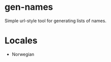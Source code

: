 gen-names
=========

Simple url-style tool for generating lists of names.


Locales
=======

* Norwegian
